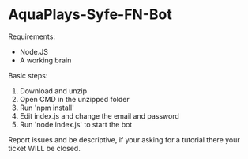 # AquaPlays-Syfe-FN-Bot
Requirements:
- Node.JS
- A working brain

Basic steps:
1) Download and unzip
2) Open CMD in the unzipped folder
3) Run 'npm install'
4) Edit index.js and change the email and password
5) Run 'node index.js' to start the bot

Report issues and be descriptive, if your asking for a tutorial there your ticket WILL be closed.
